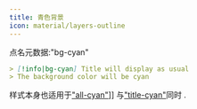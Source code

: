 ```yaml
---
title: 青色背景
icon: material/layers-outline
---
```


点名元数据:"bg-cyan"

```md
> [!info|bg-cyan] Title will display as usual
> The background color will be cyan
```

样式本身也适用于["all-cyan"](../combined-styling/page-5.md)]] 与["title-cyan"](../title-styling/page-5.md)同时 .